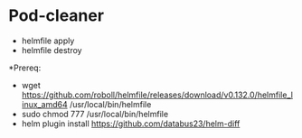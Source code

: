 # Pod-cleaner

- helmfile apply
- helmfile destroy

*Prereq:
- wget https://github.com/roboll/helmfile/releases/download/v0.132.0/helmfile_linux_amd64 /usr/local/bin/helmfile
- sudo chmod 777 /usr/local/bin/helmfile
- helm plugin install https://github.com/databus23/helm-diff

